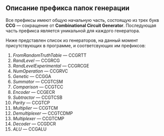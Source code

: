 ## Описание префикса папок генерации

Все префиксы имеют общую начальную часть, состоящую из трех букв **CCG** — сокращение от **Combinational Circuit Generator**. Последующая часть префикса является уникальной для каждого генератора.

Ниже представлен список из генераторов, на данный момент присутствующих в программе, и соответсвующих им префиксов:
1) *FromRandomTruthTable* — CCGRTT
2) *RandLevel* — CCGRCG
3) *RandLevelExperimental* — CCGRCGE
4) *NumOperation* — CCGRVC
5) *Genetic* — CCGGA
6) *Summator* — CCGTCSM
7) *Comparison* — CCGTCC
8) *Encoder* — CCGECR
9) *Subtractor* — CCGTCSB
10) *Parity* — CCGTCP
11) *Multiplier* — CCGTCM
12) *Demultiplexer* — CCGTCDMP
13) *Multiplexer* — CCGTCMP
14) *Decoder* — CCGDCR
15) *ALU* — CCGALU